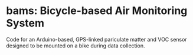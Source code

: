 # bams: Bicycle-based Air Monitoring System

Code for an Arduino-based, GPS-linked pariculate matter and VOC sensor designed to be mounted on a bike during data collection.
